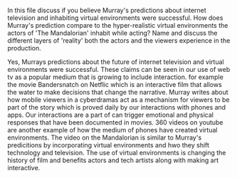 In this file discuss if you believe Murray's predictions about internet television and inhabiting virtual environments were successful. 
How does Murray's prediction compare to the hyper-realistic virtual environments the actors of 'The Mandalorian' inhabit while acting? 
Name and discuss the different layers of 'reality' both the actors and the viewers experience in the production.

Yes, Murrays predictions about the future of internet television and virtual environments were successful. These claims can be seen in our use of
web tv as a popular medium  that is growing to include interaction. for example the movie Bandersnatch on Netflic which is an interactive film that allows
the water to make decisions that change the narrative. Murray writes about how mobile viewers in a cyberdramas act as a mechanism for viewers to be part of 
the story which is proved daily by our interactions with phones and apps. Our interactions are a part of can trigger emotional and physical responses that have 
been documented in movies. 360 videos on youtube are another example of how the medium of phones have created virtual environments. 
The video on the Mandalorian is similar to Murray's predicitions by incorporating virtual environments and hwo they shift technology and television. 
The use of virtual environments is changing the history of film and benefits actors and tech artists along with making art interactive. 
